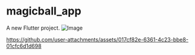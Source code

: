 # magicball_app

A new Flutter project.
![Image](https://github.com/user-attachments/assets/a864a2f9-c131-46dd-90c6-55a9ad4b4381)



https://github.com/user-attachments/assets/017cf82e-6361-4c23-bbe8-01cfc6d1d698
 
 

